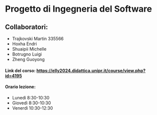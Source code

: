 # Progetto di Ingegneria del Software

## Collaboratori:

* Trajkovski Martin 335566
* Hoxha Endri
* Shuaipii Michelle
* Botrugno Luigi
* Zheng Guoyong

#### Link del corso: https://elly2024.didattica.unipr.it/course/view.php?id=4195

#### Orario lezione:
* Lunedì 8:30-10:30
* Giovedì 8:30-10:30
* Venerdì 10:30-12:30
